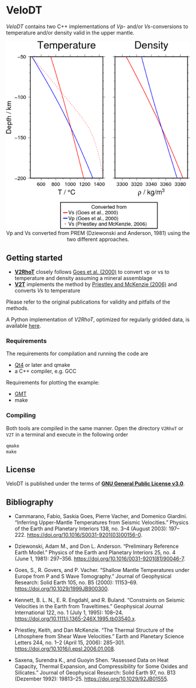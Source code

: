 # VeloDT

*VeloDT* contains two C++ implementations of *Vp*- and/or *Vs*-conversions to temperature and/or density valid in the upper mantle.

<p align="center">
<img src="./Example/results.png"><br>
Vp and Vs converted from PREM (Dziewonski and Anderson, 1981) using the two
different approaches.
</p>

## Getting started

- [**V2RhoT**](./V2RhoT/) closely follows [Goes et al. (2000)](https://doi.org/10.1029/1999JB900300) to convert vp or
vs to temperature and density assuming a mineral assemblage
- [**V2T**](./V2T/) implements the method by [Priestley and McKenzie
(2006)](https://doi.org/10.1016/j.epsl.2006.01.008) and converts *Vs* to temperature

Please refer to the original publications for validity and pitfalls of the methods.

A Python implementation of *V2RhoT*, optimized for regularly gridded data, is available [here](https://github.com/cmeessen/VelocityConversion).

### Requirements

The requirements for compilation and running the code are

- [Qt4](https://www.qt.io/download) or later and qmake
- a C++ compiler, e.g. GCC

Requirements for plotting the example:

- [GMT](http://gmt.soest.hawaii.edu/)
- make

### Compiling

Both tools are compiled in the same manner. Open the directory `V2RhoT` or `V2T` in a terminal and execute in the following order

```
qmake
make
```

## License

VeloDT is published under the terms of [**GNU General Public License v3.0**](./LICENSE).

## Bibliography

- Cammarano, Fabio, Saskia Goes, Pierre Vacher, and Domenico Giardini. “Inferring Upper-Mantle Temperatures from Seismic Velocities.” Physics of the Earth and Planetary Interiors 138, no. 3–4 (August 2003): 197–222. https://doi.org/10.1016/S0031-9201(03)00156-0.

- Dziewonski, Adam M., and Don L. Anderson. “Preliminary Reference Earth Model.” Physics of the Earth and Planetary Interiors 25, no. 4 (June 1, 1981): 297–356. https://doi.org/10.1016/0031-9201(81)90046-7.

- Goes, S., R. Govers, and P. Vacher. “Shallow Mantle Temperatures under Europe from P and S Wave Tomography.” Journal of Geophysical Research: Solid Earth 105, no. B5 (2000): 11153–69. https://doi.org/10.1029/1999JB900300.

- Kennett, B. L. N., E. R. Engdahl, and R. Buland. “Constraints on Seismic Velocities in the Earth from Traveltimes.” Geophysical Journal International 122, no. 1 (July 1, 1995): 108–24. https://doi.org/10.1111/j.1365-246X.1995.tb03540.x.

- Priestley, Keith, and Dan McKenzie. “The Thermal Structure of the Lithosphere from Shear Wave Velocities.” Earth and Planetary Science Letters 244, no. 1–2 (April 15, 2006): 285–301. https://doi.org/10.1016/j.epsl.2006.01.008.

- Saxena, Surendra K., and Guoyin Shen. “Assessed Data on Heat Capacity, Thermal Expansion, and Compressibility for Some Oxides and Silicates.” Journal of Geophysical Research: Solid Earth 97, no. B13 (Dezember 1992): 19813–25. https://doi.org/10.1029/92JB01555.
